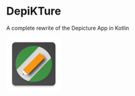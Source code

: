 # DepiKTure
A complete rewrite of the Depicture App in Kotlin

![Alt text](/app/src/main/res/mipmap-xxhdpi/ic_launcher.png?raw=true)
